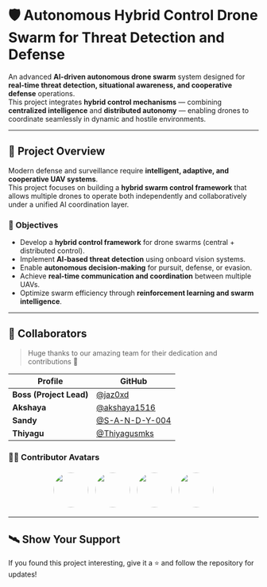 # 🛡️ Autonomous Hybrid Control Drone Swarm for Threat Detection and Defense

An advanced **AI-driven autonomous drone swarm** system designed for **real-time threat detection, situational awareness, and cooperative defense** operations.  
This project integrates **hybrid control mechanisms** — combining **centralized intelligence** and **distributed autonomy** — enabling drones to coordinate seamlessly in dynamic and hostile environments.

---

## 🚀 Project Overview

Modern defense and surveillance require **intelligent, adaptive, and cooperative UAV systems**.  
This project focuses on building a **hybrid swarm control framework** that allows multiple drones to operate both independently and collaboratively under a unified AI coordination layer.

### 🎯 Objectives
- Develop a **hybrid control framework** for drone swarms (central + distributed control).  
- Implement **AI-based threat detection** using onboard vision systems.  
- Enable **autonomous decision-making** for pursuit, defense, or evasion.  
- Achieve **real-time communication and coordination** between multiple UAVs.  
- Optimize swarm efficiency through **reinforcement learning and swarm intelligence**.

---

## 👥 Collaborators

> Huge thanks to our amazing team for their dedication and contributions 🚀

| Profile | GitHub |
|----------|--------|
| **Boss (Project Lead)** | [@jaz0xd](https://github.com/jaz0xd) |
| **Akshaya** | [@akshaya1516](https://github.com/akshaya1516) |
| **Sandy** | [@S-A-N-D-Y-004](https://github.com/S-A-N-D-Y-004) |
| **Thiyagu** | [@Thiyagusmks](https://github.com/Thiyagusmks) |

### 🧑‍💻 Contributor Avatars
<p align="center">
  <a href="https://github.com/jaz0xd"><img src="https://avatars.githubusercontent.com/jaz0xd" width="70" height="70" style="border-radius:50%;margin:5px;"></a>
  <a href="https://github.com/akshaya1516"><img src="https://avatars.githubusercontent.com/akshaya1516" width="70" height="70" style="border-radius:50%;margin:5px;"></a>
  <a href="https://github.com/S-A-N-D-Y-004"><img src="https://avatars.githubusercontent.com/S-A-N-D-Y-004" width="70" height="70" style="border-radius:50%;margin:5px;"></a>
  <a href="https://github.com/Thiyagusmks"><img src="https://avatars.githubusercontent.com/Thiyagusmks" width="70" height="70" style="border-radius:50%;margin:5px;"></a>
</p>

---

## 🛰️ Show Your Support

If you found this project interesting, give it a ⭐ and follow the repository for updates!



